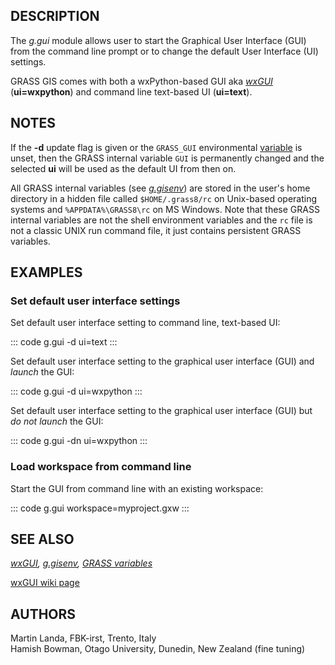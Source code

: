 ## DESCRIPTION

The *g.gui* module allows user to start the Graphical User Interface
(GUI) from the command line prompt or to change the default User
Interface (UI) settings.

GRASS GIS comes with both a wxPython-based GUI aka *[wxGUI](wxGUI.html)*
(**ui=wxpython**) and command line text-based UI (**ui=text**).

## NOTES

If the **-d** update flag is given or the `GRASS_GUI` environmental
[variable](variables.html) is unset, then the GRASS internal variable
`GUI` is permanently changed and the selected **ui** will be used as the
default UI from then on.

All GRASS internal variables (see *[g.gisenv](g.gisenv.html)*) are
stored in the user\'s home directory in a hidden file called
`$HOME/.grass8/rc` on Unix-based operating systems and
`%APPDATA%\GRASS8\rc` on MS Windows. Note that these GRASS internal
variables are not the shell environment variables and the `rc` file is
not a classic UNIX run command file, it just contains persistent GRASS
variables.

## EXAMPLES

### Set default user interface settings

Set default user interface setting to command line, text-based UI:

::: code
    g.gui -d ui=text
:::

Set default user interface setting to the graphical user interface (GUI)
and *launch* the GUI:

::: code
    g.gui -d ui=wxpython
:::

Set default user interface setting to the graphical user interface (GUI)
but *do not launch* the GUI:

::: code
    g.gui -dn ui=wxpython
:::

### Load workspace from command line

Start the GUI from command line with an existing workspace:

::: code
    g.gui workspace=myproject.gxw
:::

## SEE ALSO

*[wxGUI](wxGUI.html), [g.gisenv](g.gisenv.html), [GRASS
variables](variables.html)*

[wxGUI wiki
page](https://grasswiki.osgeo.org/wiki/WxPython-based_GUI_for_GRASS)

## AUTHORS

Martin Landa, FBK-irst, Trento, Italy\
Hamish Bowman, Otago University, Dunedin, New Zealand (fine tuning)
